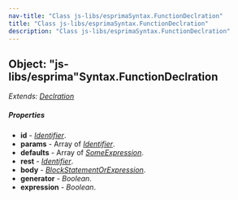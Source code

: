 ```yaml
---
nav-title: "Class js-libs/esprimaSyntax.FunctionDeclration"
title: "Class js-libs/esprimaSyntax.FunctionDeclration"
description: "Class js-libs/esprimaSyntax.FunctionDeclration"
---
```

## Object: "js-libs/esprima"Syntax.FunctionDeclration  
_Extends:_ [_Declration_](../../../js-libs/esprima/Syntax/Declration.md)

##### Properties
 - **id** - [_Identifier_](../../../js-libs/esprima/Syntax/Identifier.md).
 - **params** - Array of [_Identifier_](../../../js-libs/esprima/Syntax/Identifier.md).
 - **defaults** - Array of [_SomeExpression_](../../../js-libs/esprima/Syntax/SomeExpression.md).
 - **rest** - [_Identifier_](../../../js-libs/esprima/Syntax/Identifier.md).
 - **body** - [_BlockStatementOrExpression_](../../../js-libs/esprima/Syntax/BlockStatementOrExpression.md).
 - **generator** - _Boolean_.
 - **expression** - _Boolean_.